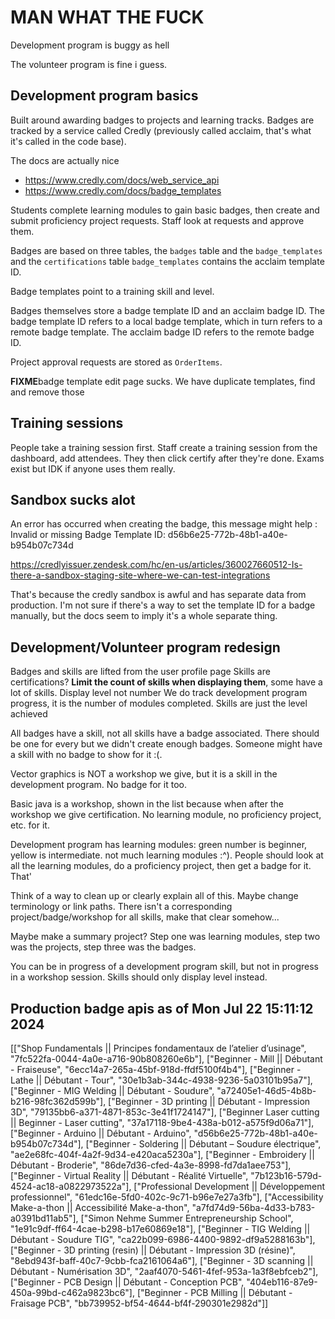 # MAN WHAT THE FUCK

Development program is buggy as hell

The volunteer program is fine i guess.

## Development program basics

Built around awarding badges to projects and learning tracks. Badges are tracked by a service called Credly (previously called acclaim, that's what it's called in the code base).

The docs are actually nice

- https://www.credly.com/docs/web_service_api
- https://www.credly.com/docs/badge_templates

Students complete learning modules to gain basic badges, then create and submit proficiency project requests. Staff look at requests and approve them.

Badges are based on three tables, the `badges` table and the `badge_templates` and the `certifications` table
`badge_templates` contains the acclaim template ID.

Badge templates point to a training skill and level.

Badges themselves store a badge template ID and an acclaim badge ID. The badge template ID refers to a local badge template, which in turn refers to a remote badge template. The acclaim badge ID refers to the remote badge ID.

Project approval requests are stored as `OrderItems`.

**FIXME**badge template edit page sucks. We have duplicate templates, find and remove those

## Training sessions

People take a training session first. Staff create a training session from the dashboard, add attendees. They then click certify after they're done. Exams exist but IDK if anyone uses them really.

## Sandbox sucks alot

An error has occurred when creating the badge, this message might help : Invalid or missing Badge Template ID: d56b6e25-772b-48b1-a40e-b954b07c734d

https://credlyissuer.zendesk.com/hc/en-us/articles/360027660512-Is-there-a-sandbox-staging-site-where-we-can-test-integrations

That's because the credly sandbox is awful and has separate data from production. I'm not sure if there's a way to set the template ID for a badge manually, but the docs seem to imply it's a whole separate thing.

## Development/Volunteer program redesign

Badges and skills are lifted from the user profile page
Skills are certifications? **Limit the count of skills when displaying them**, some have a lot of skills. Display level not number
We do track development program progress, it is the number of modules completed. Skills are just the level achieved

All badges have a skill, not all skills have a badge associated. There should be one for every but we didn't create enough badges. Someone might have a skill with no badge to show for it :(.

Vector graphics is NOT a workshop we give, but it is a skill in the development program. No badge for it too.

Basic java is a workshop, shown in the list because when after the workshop we give certification. No learning module, no proficiency project, etc. for it.

Development program has learning modules:
green number is beginner, yellow is intermediate. not much learning modules :^).
People should look at all the learning modules, do a proficiency project, then get a badge for it. That'

Think of a way to clean up or clearly explain all of this. Maybe change terminology or link paths.
There isn't a corresponding project/badge/workshop for all skills, make that clear somehow...

Maybe make a summary project? Step one was learning modules, step two was the projects, step three was the badges.

You can be in progress of a development program skill, but not in progress in a workshop session. Skills should only display level instead.

## Production badge apis as of Mon Jul 22 15:11:12 2024

[["Shop Fundamentals || Principes fondamentaux de l’atelier d’usinage", "7fc522fa-0044-4a0e-a716-90b808260e6b"],
["Beginner - Mill || Débutant - Fraiseuse", "6ecc14a7-265a-45bf-918d-ffdf5100f4b4"],
["Beginner - Lathe || Débutant - Tour", "30e1b3ab-344c-4938-9236-5a03101b95a7"],
["Beginner - MIG Welding || Débutant - Soudure", "a72405e1-46d5-4b8b-b216-98fc362d599b"],
["Beginner - 3D printing || Débutant - Impression 3D", "79135bb6-a371-4871-853c-3e41f1724147"],
["Beginner Laser cutting || Beginner - Laser cutting", "37a17118-9be4-438a-b012-a575f9d06a71"],
["Beginner - Arduino || Débutant - Arduino", "d56b6e25-772b-48b1-a40e-b954b07c734d"],
["Beginner - Soldering || Débutant – Soudure électrique", "ae2e68fc-404f-4a2f-9d34-e420aca5230a"],
["Beginner - Embroidery || Débutant - Broderie", "86de7d36-cfed-4a3e-8998-fd7da1aee753"],
["Beginner - Virtual Reality || Débutant - Réalité Virtuelle", "7b123b16-579d-4524-ac18-a0822973522a"],
["Professional Development || Développement professionnel", "61edc16e-5fd0-402c-9c71-b96e7e27a3fb"],
["Accessibility Make-a-thon || Accessibilité Make-a-thon", "a7fd74d9-56ba-4d33-b783-a0391bd11ab5"],
["Simon Nehme Summer Entrepreneurship School", "1e91c9df-ff64-4cae-b298-b17e60869e18"],
["Beginner - TIG Welding || Débutant - Soudure TIG", "ca22b099-6986-4400-9892-df9a5288163b"],
["Beginner - 3D printing (resin) || Débutant - Impression 3D (résine)", "8ebd943f-baff-40c7-9cbb-fca2161064a6"],
["Beginner - 3D scanning || Débutant - Numérisation 3D", "2aaf4070-5461-4fef-953a-1a3f8ebfceb2"],
["Beginner - PCB Design || Débutant - Conception PCB", "404eb116-87e9-450a-99bd-c462a9823bc6"],
["Beginner - PCB Milling || Débutant - Fraisage PCB", "bb739952-bf54-4644-bf4f-290301e2982d"]]
